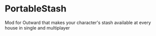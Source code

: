 # PortableStash
Mod for Outward that makes your character's stash available at every house in single and multiplayer
